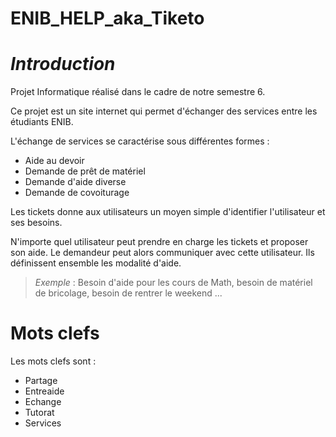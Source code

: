 # ENIB_HELP_aka_Tiketo

# *Introduction*

Projet Informatique réalisé dans le cadre de notre semestre 6.

Ce projet est un site internet qui permet d'échanger des services entre les étudiants ENIB.

L'échange de services se caractérise sous différentes formes :
* Aide au devoir
* Demande de prêt de matériel
* Demande d'aide diverse
* Demande de covoiturage 

Les tickets donne aux utilisateurs un moyen simple d'identifier l'utilisateur et ses besoins.

N'importe quel utilisateur peut prendre en charge les tickets et proposer son aide. Le demandeur peut alors communiquer avec cette utilisateur.
Ils définissent ensemble les modalité d'aide.

>*Exemple* : Besoin d'aide pour les cours de Math, besoin de matériel de bricolage, besoin de rentrer le weekend ... 

# Mots clefs

Les mots clefs sont :
* Partage
* Entreaide
* Echange
* Tutorat
* Services 


